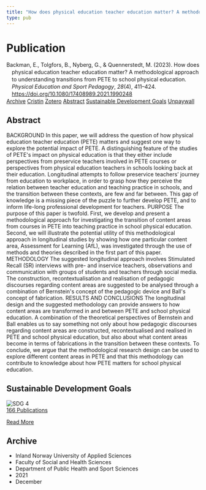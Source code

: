```yaml
---
title: "How does physical education teacher education matter? A methodological approach to understanding transitions from PETE to school physical education"
type: pub
---
```

<h1>Publication</h1>
<article id="csl-bib-container-F8DSHDAF" class="csl-bib-container">
  <div class="csl-bib-body" style="line-height: 1.35; padding-left: 1em; text-indent:-1em;">
  <div class="csl-entry">Backman, E., Tolgfors, B., Nyberg, G., &amp; Quennerstedt, M. (2023). How does physical education teacher education matter? A methodological approach to understanding transitions from PETE to school physical education. <i>Physical Education and Sport Pedagogy</i>, <i>28</i>(4), 411&#x2013;424. <a href="https://doi.org/10.1080/17408989.2021.1990248">https://doi.org/10.1080/17408989.2021.1990248</a></div>
</div>
  <div class="csl-bib-buttons">
    <a href="#taxonomy-article-F8DSHDAF" class="csl-bib-button">Archive</a>
    <a href="https://app.cristin.no/results/show.jsf?id=1969709" alt="Cristin URL" class="csl-bib-button">Cristin</a>
    <a href="http://zotero.org/groups/5022929/items/F8DSHDAF" alt="Zotero URL" class="csl-bib-button">Zotero</a>
    <a href="#abstract-article-F8DSHDAF" class="csl-bib-button">Abstract</a>
    <a href="#sdg-article-F8DSHDAF" class="csl-bib-button">Sustainable Development Goals</a>
    <a href="https://www.tandfonline.com/doi/pdf/10.1080/17408989.2021.1990248?needAccess=true" class="csl-bib-button">Unpaywall</a>
  </div>
  <div id="csl-bib-meta-container-F8DSHDAF"></div>
</article>
<div id="csl-bib-meta-F8DSHDAF" class="csl-bib-meta">
  <article id="abstract-article-F8DSHDAF" class="abstract-article">
    <h1>Abstract</h1>
    BACKGROUND In this paper, we will address the question of how physical education teacher education (PETE) matters and suggest one way to explore the potential impact of PETE. A distinguishing feature of the studies of PETE's impact on physical education is that they either include perspectives from preservice teachers involved in PETE courses or perspectives from physical education teachers in schools looking back at their education. Longitudinal attempts to follow preservice teachers’ journey from education to workplace, in order to grasp how they perceive the relation between teacher education and teaching practice in schools, and the transition between these contexts, are few and far between. This gap of knowledge is a missing piece of the puzzle to further develop PETE, and to inform life-long professional development for teachers. 
PURPOSE The purpose of this paper is twofold. First, we develop and present a methodological approach for investigating the transition of content areas from courses in PETE into teaching practice in school physical education. Second, we will illustrate the potential utility of this methodological approach in longitudinal studies by showing how one particular content area, Assessment for Learning (AfL), was investigated through the use of methods and theories described in the first part of this paper. 
METHODOLOGY The suggested longitudinal approach involves Stimulated Recall (SR) interviews with pre- and inservice teachers, observations and communication with groups of students and teachers through social media. The construction, recontextualisation and realisation of pedagogic discourses regarding content areas are suggested to be analysed through a combination of Bernstein's concept of the pedagogic device and Ball's concept of fabrication. 
RESULTS AND CONCLUSIONS The longitudinal design and the suggested methodology can provide answers to how content areas are transformed in and between PETE and school physical education. A combination of the theoretical perspectives of Bernstein and Ball enables us to say something not only about how pedagogic discourses regarding content areas are constructed, recontextualised and realised in PETE and school physical education, but also about what content areas become in terms of fabrications in the transition between these contexts. To conclude, we argue that the methodological research design can be used to explore different content areas in PETE and that this methodology can contribute to knowledge about how PETE matters for school physical education.
  </article>
  <article id="sdg-article-F8DSHDAF" class="sdg-article">
    <h1>Sustainable Development Goals</h1>
    <div class="sdg-container"><div id="sdg4" class="sdg">
<img src="{{< params subfolder >}}images/sdg/sdg04_en.png" class="image" alt="SDG 4">
<div class="sdg-overlay">
<a href="{{< params subfolder >}}en/archive/?sdg=4#archive" class="sdg-publication-count"><span>166</span> Publications</a>
<p><a href="https://sdgs.un.org/goals/goal4" class="sdg-read-more">Read More</a></p>
</div>
</div></div>
  </article>
  <article id="taxonomy-article-F8DSHDAF" class="taxonomy-article">
    <h1>Archive</h1>
    <ul>
      <li>Inland Norway University of Applied Sciences</li>
      <li>Faculty of Social and Health Sciences</li>
      <li>Department of Public Health and Sport Sciences</li>
      <li>2021</li>
      <li>December</li>
    </ul>
  </article>
</div>
